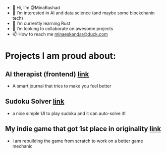 - 👋 Hi, I’m @MinaRashad
- 👀 I’m interested in AI and data science (and maybe some blockchanin tech)
- 🌱 I’m currently learning Rust
- 💞️ I’m looking to collaborate on awesome projects
- 📫 How to reach me minaeskandar@duck.com

# Projects I am proud about:

## AI therapist (frontend) [link](https://minarashad.github.io/AI-therapist/)
- A smart journal that tries to make you feel better

## Sudoku Solver [link](https://github.com/MinaRashad/sudoku-solver) 
- a nice simple UI to play sudoku and it can auto-solve it!
  
## My indie game that got 1st place in originality [link](https://minachn.itch.io/unrelated) 
- I am rebuilding the game from scratch to work on a better game mechanic

<!---
MinaRashad/MinaRashad is a ✨ special ✨ repository because its `README.md` (this file) appears on your GitHub profile.
You can click the Preview link to take a look at your changes.
--->
